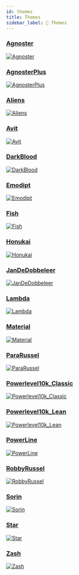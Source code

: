 ```yaml
---
id: themes
title: Themes
sidebar_label: 🎨 Themes
---
```


### [Agnoster]

[![Agnoster](/img/themes/agnoster.png)][Agnoster]

### [AgnosterPlus]

[![AgnosterPlus](/img/themes/agnosterplus.png)][AgnosterPlus]

### [Aliens]

[![Aliens](/img/themes/aliens.png)][Aliens]

### [Avit]

[![Avit](/img/themes/avit.png)][Avit]

### [DarkBlood]

[![DarkBlood](/img/themes/darkblood.png)][DarkBlood]

### [Emodipt]

[![Emodipt](/img/themes/emodipt.png)][Emodipt]

### [Fish]

[![Fish](/img/themes/fish.png)][Fish]

### [Honukai]

[![Honukai](/img/themes/honukai.png)][Honukai]

### [JanDeDobbeleer]

[![JanDeDobbeleer](/img/themes/jandedobbeleer.png)][JanDeDobbeleer]

### [Lambda]

[![Lambda](/img/themes/lambda.png)][Lambda]

### [Material]

[![Material](/img/themes/material.png)][Material]

### [ParaRussel]

[![ParaRussel](/img/themes/pararussel.png)][ParaRussel]

### [Powerlevel10k_Classic]

[![Powerlevel10k_Classic](/img/themes/powerlevel10k_classic.png)][Powerlevel10k_Classic]

### [Powerlevel10k_Lean]

[![Powerlevel10k_Lean](/img/themes/powerlevel10k_lean.png)][Powerlevel10k_Lean]

### [PowerLine]

[![PowerLine](/img/themes/powerline.png)][PowerLine]

### [RobbyRussel]

[![RobbyRussel](/img/themes/robbyrussel.png)][RobbyRussel]

### [Sorin]

[![Sorin](/img/themes/sorin.png)][Sorin]

### [Star]

[![Star](/img/themes/star.png)][Star]

### [Zash]

[![Zash](/img/themes/zash.png)][Zash]

[Agnoster]: https://github.com/JanDeDobbeleer/oh-my-posh/blob/main/themes/agnoster.omp.json 'Agnoster'
[AgnosterPlus]: https://github.com/JanDeDobbeleer/oh-my-posh/blob/main/themes/agnosterplus.omp.json 'AgnosterPlus'
[Aliens]: https://github.com/JanDeDobbeleer/oh-my-posh/blob/main/themes/aliens.omp.json 'Aliens'
[Avit]: https://github.com/JanDeDobbeleer/oh-my-posh/blob/main/themes/avit.omp.json 'Avit'
[DarkBlood]: https://github.com/JanDeDobbeleer/oh-my-posh/blob/main/themes/darkblood.omp.json 'DarkBlood'
[Emodipt]: https://github.com/JanDeDobbeleer/oh-my-posh/blob/main/themes/emodipt.omp.json 'Emodipt'
[Fish]: https://github.com/JanDeDobbeleer/oh-my-posh/blob/main/themes/fish.omp.json 'Fish'
[Honukai]: https://github.com/JanDeDobbeleer/oh-my-posh/blob/main/themes/honukai.omp.json 'Honukai'
[JanDeDobbeleer]: https://github.com/JanDeDobbeleer/oh-my-posh/blob/main/themes/jandedobbeleer.omp.json 'JanDeDobbeleer'
[Lambda]: https://github.com/JanDeDobbeleer/oh-my-posh/blob/main/themes/lambda.omp.json 'Lambda'
[Material]: https://github.com/JanDeDobbeleer/oh-my-posh/blob/main/themes/material.omp.json 'Material'
[ParaRussel]: https://github.com/JanDeDobbeleer/oh-my-posh/blob/main/themes/ParaRussel.omp.json 'ParaRussel'
[Powerlevel10k_Classic]: https://github.com/JanDeDobbeleer/oh-my-posh/blob/main/themes/powerlevel10k_classic.omp.json 'Powerlevel10k_Classic'
[Powerlevel10k_Lean]: https://github.com/JanDeDobbeleer/oh-my-posh/blob/main/themes/powerlevel10k_lean.omp.json 'Powerlevel10k_Lean'
[PowerLine]: https://github.com/JanDeDobbeleer/oh-my-posh/blob/main/themes/powerline.omp.json 'PowerLine'
[RobbyRussel]: https://github.com/JanDeDobbeleer/oh-my-posh/blob/main/themes/robbyrussel.omp.json 'RobbyRussel'
[Sorin]: https://github.com/JanDeDobbeleer/oh-my-posh/blob/main/themes/sorin.omp.json 'Sorin'
[Star]: https://github.com/JanDeDobbeleer/oh-my-posh/blob/main/themes/star.omp.json 'Star'
[Zash]: https://github.com/JanDeDobbeleer/oh-my-posh/blob/main/themes/zash.omp.json 'Zash'
